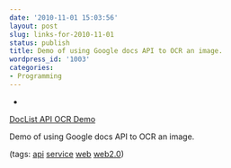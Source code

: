 ```yaml
---
date: '2010-11-01 15:03:56'
layout: post
slug: links-for-2010-11-01
status: publish
title: Demo of using Google docs API to OCR an image.
wordpress_id: '1003'
categories:
- Programming
---
```


  * 
                

[DocList API OCR Demo](http://googlecodesamples.com/docs/php/ocr.php)


                

Demo of using Google docs API to OCR an image.


                

(tags: [api](http://www.delicious.com/eob/api) [service](http://www.delicious.com/eob/service) [web](http://www.delicious.com/eob/web) [web2.0](http://www.delicious.com/eob/web2.0))


            
